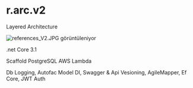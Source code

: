 # r.arc.v2
Layered Architecture

<img src="https://lh5.googleusercontent.com/O2tZjP5pPBRAI4Tu3r4Kyb3ybdAgiArGoaXiZMXiI8xfD_ZYuyV0kqRehYf7Mpl5W6Mx0dM4Cgp8ZzeQCIRF=w1366-h665-rw" class="ndfHFb-c4YZDc-HiaYvf-RJLb9c" alt="references_V2.JPG görüntüleniyor" aria-hidden="true">

.net Core 3.1

Scaffold
PostgreSQL
AWS Lambda

Db Logging,
Autofac Model DI,
Swagger & Api Vesioning,
AgileMapper,
Ef Core, 
JWT Auth



